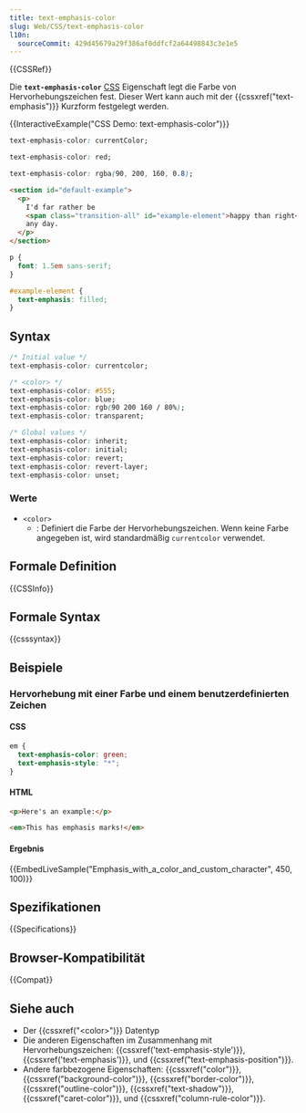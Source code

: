 ```yaml
---
title: text-emphasis-color
slug: Web/CSS/text-emphasis-color
l10n:
  sourceCommit: 429d45679a29f386af0ddfcf2a64498843c3e1e5
---
```


{{CSSRef}}

Die **`text-emphasis-color`** [CSS](/de/docs/Web/CSS) Eigenschaft legt die Farbe von Hervorhebungszeichen fest. Dieser Wert kann auch mit der {{cssxref("text-emphasis")}} Kurzform festgelegt werden.

{{InteractiveExample("CSS Demo: text-emphasis-color")}}

```css interactive-example-choice
text-emphasis-color: currentColor;
```

```css interactive-example-choice
text-emphasis-color: red;
```

```css interactive-example-choice
text-emphasis-color: rgba(90, 200, 160, 0.8);
```

```html interactive-example
<section id="default-example">
  <p>
    I'd far rather be
    <span class="transition-all" id="example-element">happy than right</span>
    any day.
  </p>
</section>
```

```css interactive-example
p {
  font: 1.5em sans-serif;
}

#example-element {
  text-emphasis: filled;
}
```

## Syntax

```css
/* Initial value */
text-emphasis-color: currentcolor;

/* <color> */
text-emphasis-color: #555;
text-emphasis-color: blue;
text-emphasis-color: rgb(90 200 160 / 80%);
text-emphasis-color: transparent;

/* Global values */
text-emphasis-color: inherit;
text-emphasis-color: initial;
text-emphasis-color: revert;
text-emphasis-color: revert-layer;
text-emphasis-color: unset;
```

### Werte

- `<color>`
  - : Definiert die Farbe der Hervorhebungszeichen. Wenn keine Farbe angegeben ist, wird standardmäßig `currentcolor` verwendet.

## Formale Definition

{{CSSInfo}}

## Formale Syntax

{{csssyntax}}

## Beispiele

### Hervorhebung mit einer Farbe und einem benutzerdefinierten Zeichen

#### CSS

```css
em {
  text-emphasis-color: green;
  text-emphasis-style: "*";
}
```

#### HTML

```html
<p>Here's an example:</p>

<em>This has emphasis marks!</em>
```

#### Ergebnis

{{EmbedLiveSample("Emphasis_with_a_color_and_custom_character", 450, 100)}}

## Spezifikationen

{{Specifications}}

## Browser-Kompatibilität

{{Compat}}

## Siehe auch

- Der {{cssxref("&lt;color&gt;")}} Datentyp
- Die anderen Eigenschaften im Zusammenhang mit Hervorhebungszeichen: {{cssxref('text-emphasis-style')}}, {{cssxref('text-emphasis')}}, und {{cssxref("text-emphasis-position")}}.
- Andere farbbezogene Eigenschaften: {{cssxref("color")}}, {{cssxref("background-color")}}, {{cssxref("border-color")}}, {{cssxref("outline-color")}}, {{cssxref("text-shadow")}}, {{cssxref("caret-color")}}, und {{cssxref("column-rule-color")}}.
